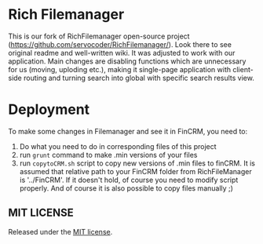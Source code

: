 Rich Filemanager
========================

This is our fork of RichFilemanager open-source project (https://github.com/servocoder/RichFilemanager/). Look there to see original readme and well-written wiki. It was adjusted to work with our application. Main changes are disabling functions which are unnecessary for us (moving, uploding etc.), making it single-page application with client-side routing and turning search into global with specific search results view.

Deployment
=======================
To make some changes in Filemanager and see it in FinCRM, you need to:
1. Do what you need to do in corresponding files of this project
2. run `grunt` command to make .min versions of your files
3. run `copytoCRM.sh` script to copy new versions of .min files to finCRM. It is assumed that relative path to your FinCRM folder from RichFileManager is '../FinCRM'. If it doesn't hold, of course you need to modify script properly. And of course it is also possible to copy files manually ;)


MIT LICENSE
-----------

Released under the [MIT license](http://opensource.org/licenses/MIT).